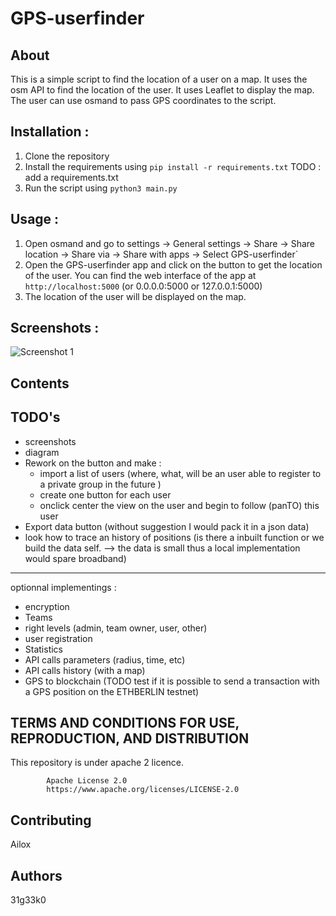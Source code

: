 # GPS-userfinder

## About

This is a simple script to find the location of a user on a map. It uses the osm API to find the location of the user. It uses Leaflet to display the map. The user can use osmand to pass GPS coordinates to the script.

## Installation :

1. Clone the repository
2. Install the requirements using `pip install -r requirements.txt` TODO : add a requirements.txt
3. Run the script using `python3 main.py`

## Usage :

1. Open osmand and go to settings -> General settings -> Share -> Share location -> Share via -> Share with apps -> Select GPS-userfinder`
2. Open the GPS-userfinder app and click on the button to get the location of the user. You can find the web interface of the app at `http://localhost:5000`  (or 0.0.0.0:5000 or 127.0.0.1:5000)
3. The location of the user will be displayed on the map.

## Screenshots :

![Screenshot 1](./assets/screenshot1.png)

## Contents

## TODO's
* screenshots
* diagram
* Rework on the button and make :
    - import a list of users (where, what, will be an user able to register to a private group in the future )
    - create one button for each user
    - onclick center the view on the user and begin to follow (panTO) this user
* Export data button (without suggestion I would pack it in a json data)
* look how to trace an history of positions (is there a inbuilt function or we build the data self. --> the data is small thus a local implementation would spare broadband)

---
optionnal implementings :
* encryption
* Teams
* right levels (admin, team owner, user, other)
* user registration
* Statistics
* API calls parameters (radius, time, etc)
* API calls history (with a map)
* GPS to blockchain (TODO test if it is possible to send a transaction with a GPS position on the ETHBERLIN testnet)

## TERMS AND CONDITIONS FOR USE, REPRODUCTION, AND DISTRIBUTION

This repository is under apache 2 licence.  

            Apache License 2.0
            https://www.apache.org/licenses/LICENSE-2.0


## Contributing

Ailox 

## Authors

31g33k0

